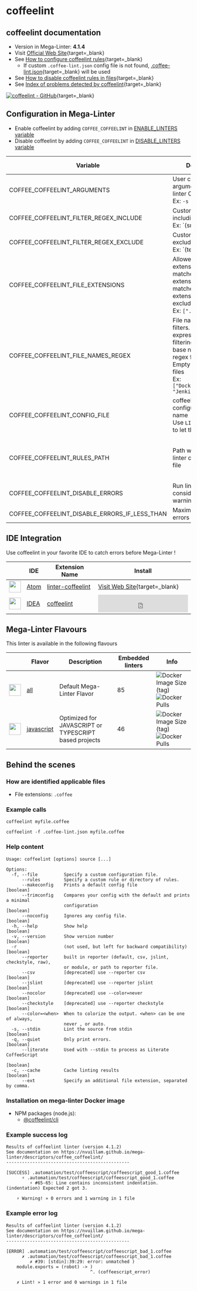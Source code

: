 <!-- markdownlint-disable MD033 MD041 -->
<!-- Generated by .automation/build.py, please do not update manually -->
# coffeelint

## coffeelint documentation

- Version in Mega-Linter: **4.1.4**
- Visit [Official Web Site](http://www.coffeelint.org){target=_blank}
- See [How to configure coffeelint rules](http://www.coffeelint.org/#options){target=_blank}
  - If custom `.coffee-lint.json` config file is not found, [.coffee-lint.json](https://github.com/nvuillam/mega-linter/tree/master/TEMPLATES/.coffee-lint.json){target=_blank} will be used
- See [How to disable coffeelint rules in files](http://www.coffeelint.org/#options){target=_blank}
- See [Index of problems detected by coffeelint](http://www.coffeelint.org/#options){target=_blank}

[![coffeelint - GitHub](https://gh-card.dev/repos/clutchski/coffeelint.svg?fullname=)](https://github.com/clutchski/coffeelint){target=_blank}

## Configuration in Mega-Linter

- Enable coffeelint by adding `COFFEE_COFFEELINT` in [ENABLE_LINTERS variable](https://nvuillam.github.io/mega-linter/configuration/#activation-and-deactivation)
- Disable coffeelint by adding `COFFEE_COFFEELINT` in [DISABLE_LINTERS variable](https://nvuillam.github.io/mega-linter/configuration/#activation-and-deactivation)

| Variable                                      | Description                                                                                                                                                                                  | Default value                                    |
|-----------------------------------------------|----------------------------------------------------------------------------------------------------------------------------------------------------------------------------------------------|--------------------------------------------------|
| COFFEE_COFFEELINT_ARGUMENTS                   | User custom arguments to add in linter CLI call<br/>Ex: `-s --foo "bar"`                                                                                                                     |                                                  |
| COFFEE_COFFEELINT_FILTER_REGEX_INCLUDE        | Custom regex including filter<br/>Ex: `(src|lib)`                                                                                                                                            | Include every file                               |
| COFFEE_COFFEELINT_FILTER_REGEX_EXCLUDE        | Custom regex excluding filter<br/>Ex: `(test|examples)`                                                                                                                                      | Exclude no file                                  |
| COFFEE_COFFEELINT_FILE_EXTENSIONS             | Allowed file extensions. `"*"` matches any extension, `""` matches empty extension. Empty list excludes all files<br/>Ex: `[".py", ""]`                                                      | `[".coffee"]`                                    |
| COFFEE_COFFEELINT_FILE_NAMES_REGEX            | File name regex filters. Regular expression list for filtering files by their base names using regex full match. Empty list includes all files<br/>Ex: `["Dockerfile(-.+)?", "Jenkinsfile"]` | Include every file                               |
| COFFEE_COFFEELINT_CONFIG_FILE                 | coffeelint configuration file name</br>Use `LINTER_DEFAULT` to let the linter find it                                                                                                        | `.coffee-lint.json`                              |
| COFFEE_COFFEELINT_RULES_PATH                  | Path where to find linter configuration file                                                                                                                                                 | Workspace folder, then Mega-Linter default rules |
| COFFEE_COFFEELINT_DISABLE_ERRORS              | Run linter but consider errors as warnings                                                                                                                                                   | `false`                                          |
| COFFEE_COFFEELINT_DISABLE_ERRORS_IF_LESS_THAN | Maximum number of errors allowed                                                                                                                                                             | `0`                                              |

## IDE Integration

Use coffeelint in your favorite IDE to catch errors before Mega-Linter !

| <!-- -->                                                                                                                                   | IDE                                                      | Extension Name                                                     | Install                                                                                                                      |
|--------------------------------------------------------------------------------------------------------------------------------------------|----------------------------------------------------------|--------------------------------------------------------------------|------------------------------------------------------------------------------------------------------------------------------|
| <img src="https://github.com/nvuillam/mega-linter/raw/master/docs/assets/icons/atom.ico" alt="" height="32px" class="megalinter-icon"></a> | [Atom](https://atom.io/)                                 | [linter-coffeelint](https://atom.io/packages/linter-coffeelint)    | [Visit Web Site](https://atom.io/packages/linter-coffeelint){target=_blank}                                                  |
| <img src="https://github.com/nvuillam/mega-linter/raw/master/docs/assets/icons/idea.ico" alt="" height="32px" class="megalinter-icon"></a> | [IDEA](https://www.jetbrains.com/products.html#type=ide) | [coffeelint](https://plugins.jetbrains.com/plugin/7723-coffeelint) | <iframe frameborder="none" width="245px" height="48px" src="https://plugins.jetbrains.com/embeddable/install/7723"></iframe> |

## Mega-Linter Flavours

This linter is available in the following flavours

| <!-- -->                                                                                                                                                  | Flavor                                                                   | Description                                           | Embedded linters | Info                                                                                                                                                                                         |
|-----------------------------------------------------------------------------------------------------------------------------------------------------------|--------------------------------------------------------------------------|-------------------------------------------------------|------------------|----------------------------------------------------------------------------------------------------------------------------------------------------------------------------------------------|
| <img src="https://github.com/nvuillam/mega-linter/raw/master/docs/assets/images/mega-linter-square.png" alt="" height="32px" class="megalinter-icon"></a> | [all](https://nvuillam.github.io/mega-linter/supported-linters/)         | Default Mega-Linter Flavor                            | 85               | ![Docker Image Size (tag)](https://img.shields.io/docker/image-size/nvuillam/mega-linter/v4) ![Docker Pulls](https://img.shields.io/docker/pulls/nvuillam/mega-linter)                       |
| <img src="https://github.com/nvuillam/mega-linter/raw/master/docs/assets/icons/javascript.ico" alt="" height="32px" class="megalinter-icon"></a>          | [javascript](https://nvuillam.github.io/mega-linter/flavors/javascript/) | Optimized for JAVASCRIPT or TYPESCRIPT based projects | 46               | ![Docker Image Size (tag)](https://img.shields.io/docker/image-size/nvuillam/mega-linter-javascript/v4) ![Docker Pulls](https://img.shields.io/docker/pulls/nvuillam/mega-linter-javascript) |

## Behind the scenes

### How are identified applicable files

- File extensions: `.coffee`

<!-- markdownlint-disable -->
<!-- /* cSpell:disable */ -->

### Example calls

```shell
coffeelint myfile.coffee
```

```shell
coffeelint -f .coffee-lint.json myfile.coffee
```


### Help content

```shell
Usage: coffeelint [options] source [...]

Options:
  -f, --file          Specify a custom configuration file.
      --rules         Specify a custom rule or directory of rules.
      --makeconfig    Prints a default config file                     [boolean]
      --trimconfig    Compares your config with the default and prints a minimal
                      configuration                                    [boolean]
      --noconfig      Ignores any config file.                         [boolean]
  -h, --help          Show help                                        [boolean]
  -v, --version       Show version number                              [boolean]
  -r                  (not used, but left for backward compatibility)  [boolean]
      --reporter      built in reporter (default, csv, jslint, checkstyle, raw),
                      or module, or path to reporter file.
      --csv           [deprecated] use --reporter csv                  [boolean]
      --jslint        [deprecated] use --reporter jslint               [boolean]
      --nocolor       [deprecated] use --color=never                   [boolean]
      --checkstyle    [deprecated] use --reporter checkstyle           [boolean]
      --color=<when>  When to colorize the output. <when> can be one of always,
                      never , or auto.
  -s, --stdin         Lint the source from stdin                       [boolean]
  -q, --quiet         Only print errors.                               [boolean]
      --literate      Used with --stdin to process as Literate CoffeeScript
                                                                       [boolean]
  -c, --cache         Cache linting results                            [boolean]
      --ext           Specify an additional file extension, separated by comma.
```

### Installation on mega-linter Docker image

- NPM packages (node.js):
  - [@coffeelint/cli](https://www.npmjs.com/package/@coffeelint/cli)

### Example success log

```shell
Results of coffeelint linter (version 4.1.2)
See documentation on https://nvuillam.github.io/mega-linter/descriptors/coffee_coffeelint/
-----------------------------------------------

[SUCCESS] .automation/test/coffeescript/coffeescript_good_1.coffee
      ⚡ .automation/test/coffeescript/coffeescript_good_1.coffee
         ⚡ #65-65: Line contains inconsistent indentation. (indentation) Expected 2 got 3.
    
    ⚡ Warning! » 0 errors and 1 warning in 1 file

```

### Example error log

```shell
Results of coffeelint linter (version 4.1.2)
See documentation on https://nvuillam.github.io/mega-linter/descriptors/coffee_coffeelint/
-----------------------------------------------

[ERROR] .automation/test/coffeescript/coffeescript_bad_1.coffee
      ✗ .automation/test/coffeescript/coffeescript_bad_1.coffee
         ✗ #39: [stdin]:39:29: error: unmatched )
    module.exports = (robot) -> )
                                ^. (coffeescript_error)
    
    ✗ Lint! » 1 error and 0 warnings in 1 file

```

